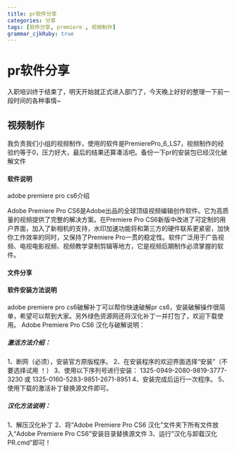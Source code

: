 ```yaml
---
title: pr软件分享
categories: 分享
tags: [软件分享, premiere , 视频制作]
grammar_cjkRuby: true
---
```


# pr软件分享

入职培训终于结束了，明天开始就正式进入部门了，今天晚上好好的整理一下前一段时间的各种事情~

<!--more-->

## 视频制作

我负责我们小组的视频制作，使用的软件是PremierePro_6_LS7，视频制作的经验约等于0，压力好大，最后的结果还算凑活吧。备份一下pr的安装包已经汉化破解文件  

#### 软件说明

adobe premiere pro cs6介绍

Adobe Premiere Pro CS6是Adobe出品的全球顶级视频编辑创作软件。它为高质量的视频提供了完整的解决方案。在Premiere Pro CS6新版中改进了可定制的用户界面，加入了新相机的支持，水印加速功能将和第三方的硬件联系更紧密，加快你工作效率的同时，又保持了Premiere Pro一贯的稳定性。软件广泛用于广告视频、电视电影视频、视频教学录制剪辑等地方，它是视频后期制作必须掌握的软件。

#### 文件分享

[安装包下载]: http://pan.baidu.com/s/1nuEEmtr
[破解汉化文件]: http://pan.baidu.com/s/1eSPsdCu	"    "

  #### 软件安装方法说明

adobe premiere pro cs6破解补丁可以帮你快速破解pr cs6，安装破解操作很简单，希望可以帮到大家。另外绿色资源网还将汉化补丁一并打包了，欢迎下载使用。
Adobe Premiere Pro CS6 汉化与破解说明：

##### 激活方法介绍：

1、断网（必须），安装官方原版程序。
2、在安装程序的欢迎界面选择“安装”（不要选择试用 ！）
3、使用以下序列号进行安装：
1325-0949-2080-9819-3777-3230 或 1325-0160-5283-9851-2671-8951
4、安装完成后运行一次程序。
5、使用下载的激活补丁替换源文件即可。

##### 汉化方法说明：

1、解压汉化补丁
2、将“Adobe Premiere Pro CS6 汉化”文件夹下所有文件放入“Adobe Premiere Pro CS6”安装目录替换源文件
3、运行”汉化与卸载汉化PR.cmd”即可！
